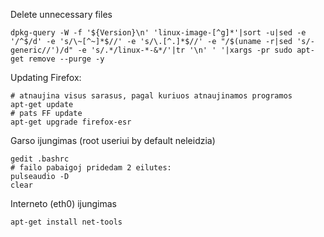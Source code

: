 Delete unnecessary files

    dpkg-query -W -f '${Version}\n' 'linux-image-[^g]*'|sort -u|sed -e '/^$/d' -e 's/\~[^~]*$//' -e 's/\.[^.]*$//' -e "/$(uname -r|sed 's/-generic//')/d" -e 's/.*/linux-*-&*/'|tr '\n' ' '|xargs -pr sudo apt-get remove --purge -y

Updating Firefox: 

    # atnaujina visus sarasus, pagal kuriuos atnaujinamos programos
    apt-get update
    # pats FF update
    apt-get upgrade firefox-esr

Garso ijungimas (root useriui by default neleidzia)

    gedit .bashrc
    # failo pabaigoj pridedam 2 eilutes:
    pulseaudio -D
    clear

Interneto (eth0) ijungimas

    apt-get install net-tools

